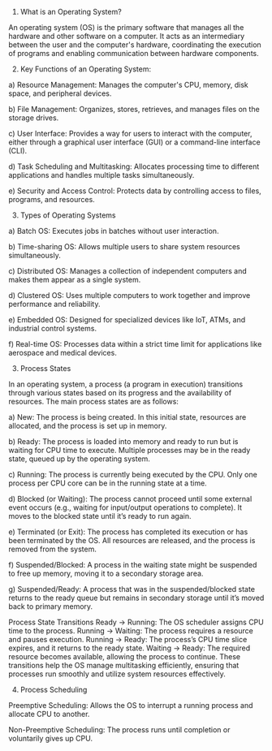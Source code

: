 1. What is an Operating System?

An operating system (OS) is the primary software that manages all the hardware and other software on a computer. It acts as an intermediary between the user and the computer's hardware, coordinating the execution of programs and enabling communication between hardware components.

2. Key Functions of an Operating System:

a) Resource Management: Manages the computer's CPU, memory, disk space, and peripheral devices.

b) File Management: Organizes, stores, retrieves, and manages files on the storage drives.

c) User Interface: Provides a way for users to interact with the computer, either through a graphical user interface (GUI) or a command-line interface (CLI).

d) Task Scheduling and Multitasking: Allocates processing time to different applications and handles multiple tasks simultaneously.

e) Security and Access Control: Protects data by controlling access to files, programs, and resources.

3. Types of Operating Systems

a) Batch OS: Executes jobs in batches without user interaction.

b) Time-sharing OS: Allows multiple users to share system resources simultaneously.

c) Distributed OS: Manages a collection of independent computers and makes them appear as a single system.

d) Clustered OS: Uses multiple computers to work together and improve performance and reliability.

e) Embedded OS: Designed for specialized devices like IoT, ATMs, and industrial control systems.

f) Real-time OS: Processes data within a strict time limit for applications like aerospace and medical devices.

3. Process States

In an operating system, a process (a program in execution) transitions through various states based on its progress and the availability of resources. The main process states are as follows:

a) New: The process is being created. In this initial state, resources are allocated, and the process is set up in memory.

b) Ready: The process is loaded into memory and ready to run but is waiting for CPU time to execute. Multiple processes may be in the ready state, queued up by the operating system.

c) Running: The process is currently being executed by the CPU. Only one process per CPU core can be in the running state at a time.

d) Blocked (or Waiting): The process cannot proceed until some external event occurs (e.g., waiting for input/output operations to complete). It moves to the blocked state until it’s ready to run again.

e) Terminated (or Exit): The process has completed its execution or has been terminated by the OS. All resources are released, and the process is removed from the system.

f) Suspended/Blocked: A process in the waiting state might be suspended to free up memory, moving it to a secondary storage area.

g) Suspended/Ready: A process that was in the suspended/blocked state returns to the ready queue but remains in secondary storage until it’s moved back to primary memory.

Process State Transitions
Ready → Running: The OS scheduler assigns CPU time to the process.
Running → Waiting: The process requires a resource and pauses execution.
Running → Ready: The process’s CPU time slice expires, and it returns to the ready state.
Waiting → Ready: The required resource becomes available, allowing the process to continue.
These transitions help the OS manage multitasking efficiently, ensuring that processes run smoothly and utilize system resources effectively.

4. Process Scheduling

Preemptive Scheduling: Allows the OS to interrupt a running process and allocate CPU to another.

Non-Preemptive Scheduling: The process runs until completion or voluntarily gives up CPU.
